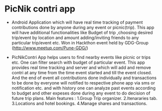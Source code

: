 PicNik contri app
======
- Android Application which will have real time tracking of payment contributions done by anyone during any event or picnic(trip). This app will have additional functionalities like Budget of trip ,choosing desired trip/event by location and amount adding/inviting friends to any particular trip/event etc. Won in Hackthon event held by GDG-Group (http://www.meetup.com/Pune-GDG/)

 - PicNikContri App helps users to find nearby events like picnic or trips etc. One can filter search with budget of particular event. This app provides real time tracking and server and which will add and remove contri at any time from the time event started and till the event closed. And the end of event all contributions done individually and transactions to be done by everyone will notified to respective phone app via sms or notification etc. and with history one can analyze past events according to budget and other expeses done during any event to do decision of future trip plans.
Main features :
1.Group Trip organizer.
2.Itenararies tab.
3.Locations and hotel bookings.
4.Manage shares and transactions.

